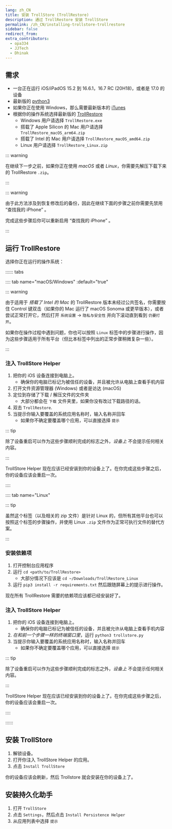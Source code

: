 ```yaml
---
lang: zh_CN
title: 安装 TrollStore (TrollRestore)
description: 通过 TrollRestore 安装 TrollStore
permalink: /zh_CN/installing-trollstore-trollrestore
sidebar: false
redirect_from:
extra_contributors:
  - opa334
  - JJTech
  - Dhinak
---
```


## 需求

- 一台正在运行 iOS/iPadOS 15.2 到 16.6.1，16.7 RC (20H18)，或者是 17.0 的设备
- 最新版的 [python3](https://www.python.org/downloads)
- 如果你正在使用 Windows，那么需要最新版本的 [iTunes](https://www.apple.com/itunes/download/win64) 
- 根据你的操作系统选择最新版的 [TrollRestore](https://github.com/JJTech0130/TrollRestore/releases)
    - Windows 用户请选择 `TrollRestore.exe`
    - 搭载了 Apple Silicon 的 Mac 用户请选择 `TrollRestore_macOS_arm64.zip`
    - 搭载了 Intel 的 Mac 用户请选择 `TrollRestore_macOS_amd64.zip`
    - Linux 用户请选择 `TrollRestore_Linux.zip`

::: warning

在继续下一步之前，如果你正在使用 *macOS* 或者 *Linux*，你需要先解压下载下来的 TrollRestore `.zip`。

:::

::: warning

由于此方法涉及到恢复修改后的备份，因此在继续下面的步骤之前你需要先禁用 “查找我的 iPhone” 。

完成这些步骤后你可以重新启用 “查找我的 iPhone” 。

:::

## 运行 TrollRestore

选择你正在运行的操作系统：

:::::: tabs

:::: tab name="macOS/Windows" :default="true"

::: warning

由于适用于 *搭载了 Intel 的 Mac* 的 TrollRestore 版本未经过公共签名，你需要按住 Control 键双击（如果你的 Mac 运行了 macOS Sonoma 或更早版本），或者尝试正常打开它，然后打开 `系统设置` -> `隐私与安全性` 并向下滚动直到看到 `仍要打开`。

如果你在操作过程中遇到问题，你也可以按照 `Linux` 标签中的步骤进行操作，因为这些步骤适用于所有平台（但比本标签中列出的正常步骤稍微复杂一些）。

:::

### 注入 TrollStore Helper

1. 把你的 iOS 设备连接到电脑上。
    - 确保你的电脑已标记为被信任的设备，并且被允许从电脑上查看手机内容
1. 打开文件资源管理器 (Windows) 或者是访达 (macOS) 
1. 定位到存储了下载 / 解压文件的文件夹
    - 大部分都会在 `下载` 文件夹里，如果你没有改过下载路径的话。
1. 双击 `TrollRestore`.
1. 当提示你输入要覆盖的系统应用名称时，输入名称并回车
    - 如果你不确定要覆盖哪个应用，可以直接选择 `提示`

::: tip

除了设备重启可以作为这些步骤顺利完成的标志之外，*设备上* 不会提示任何相关内容。

:::

TrollStore Helper 现在应该已经安装到你的设备上了。在你完成这些步骤之后，你的设备应该会重启一次。

::::

:::: tab name="Linux"

::: tip

虽然这个标签（以及相关的 zip 文件）是针对 Linux 的，但所有其他平台也可以按照这个标签的步骤操作，并使用 Linux `.zip` 文件作为正常可执行文件的替代方案。

:::

### 安装依赖项

1. 打开控制台应用程序
1. 运行 `cd <path/to/TrollRestore>`
    - 大部分情况下应该是 `cd ~/Downloads/TrollRestore_Linux`
1. 运行 `pip3 install -r requirements.txt` 然后跟随屏幕上的提示进行操作。

现在所有 TrollRestore 需要的依赖项应该都已经安装好了。

### 注入 TrollStore Helper

1. 把你的 iOS 设备连接到电脑上。
    - 确保你的电脑已标记为被信任的设备，并且被允许从电脑上查看手机内容
1. *在和前一个步骤一样的终端窗口里*，运行 `python3 trollstore.py`
1. 当提示你输入要覆盖的系统应用名称时，输入名称并回车
    - 如果你不确定要覆盖哪个应用，可以直接选择 `提示`

::: tip

除了设备重启可以作为这些步骤顺利完成的标志之外，*设备上* 不会提示任何相关内容。

:::

TrollStore Helper 现在应该已经安装到你的设备上了。在你完成这些步骤之后，你的设备应该会重启一次。

::::

::::::

## 安装 TrollStore

1. 解锁设备。
1. 打开你注入 TrollStore Helper 的应用。
1. 点击 `Install TrollStore`

你的设备应该会刷新，然后 Trollstore 就会安装在你的设备上了。

## 安装持久化助手

1. 打开 `TrollStore`
1. 点击 `Settings`，然后点击 `Install Persistence Helper`
1. 从应用列表中选择 `提示`
